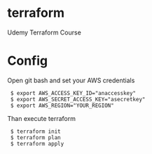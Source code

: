 # terraform
Udemy Terraform Course

# Config
Open git bash and set your AWS credentials
```
 $ export AWS_ACCESS_KEY_ID="anaccesskey"
 $ export AWS_SECRET_ACCESS_KEY="asecretkey"
 $ export AWS_REGION="YOUR_REGION"
```
Than execute terraform
```
 $ terraform init
 $ terraform plan
 $ terraform apply
